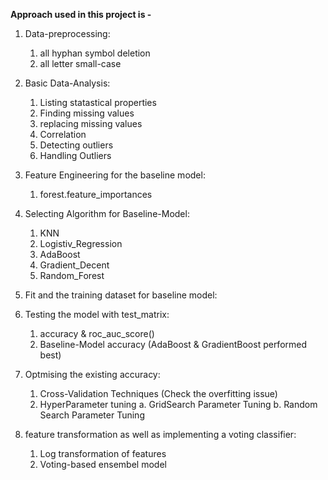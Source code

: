 **Approach used in this project is -** 

1) Data-preprocessing:
   1. all hyphan symbol deletion
	 2. all letter small-case

2) Basic Data-Analysis:
	  1. Listing statastical properties 
	  2. Finding missing values
	  3. replacing missing values
	  4. Correlation
	  5. Detecting outliers
	  6. Handling Outliers

3) Feature Engineering for the baseline model:
	1. forest.feature_importances 

4) Selecting Algorithm for Baseline-Model:
	1. KNN
	2. Logistiv_Regression
	3. AdaBoost
	4. Gradient_Decent
	5. Random_Forest

5) Fit and the training dataset for baseline model:

6) Testing the model with test_matrix: 
	1. accuracy & roc_auc_score() 
	2. Baseline-Model accuracy (AdaBoost & GradientBoost performed best)

7) Optmising the existing accuracy: 
	1. Cross-Validation Techniques (Check the overfitting issue)
	2. HyperParameter tuning 
		a. GridSearch Parameter Tuning
		b. Random Search Parameter Tuning

8) feature transformation as well as implementing a voting classifier:
	1. Log transformation of features
	2. Voting-based ensembel model
